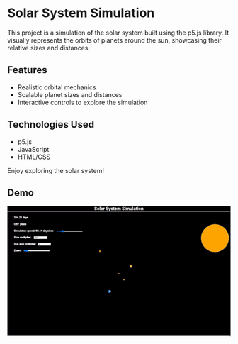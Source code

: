 # Solar System Simulation

This project is a simulation of the solar system built using the p5.js library. It visually represents the orbits of planets around the sun, showcasing their relative sizes and distances.

## Features

- Realistic orbital mechanics
- Scalable planet sizes and distances
- Interactive controls to explore the simulation

## Technologies Used

- p5.js
- JavaScript
- HTML/CSS

Enjoy exploring the solar system!

## Demo

![Solar System Simulation](./demo.gif)
